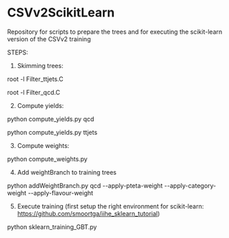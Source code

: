 # CSVv2ScikitLearn
Repository for scripts to prepare the trees and for executing the scikit-learn version of the CSVv2 training

STEPS:

1) Skimming trees: 

root -l Filter_ttjets.C

root -l Filter_qcd.C


2) Compute yields:

python compute_yields.py qcd

python compute_yields.py ttjets


3) Compute weights:

python compute_weights.py


4) Add weightBranch to training trees

python addWeightBranch.py qcd --apply-pteta-weight --apply-category-weight --apply-flavour-weight


5) Execute training (first setup the right environment for scikit-learn: https://github.com/smoortga/iihe_sklearn_tutorial)

python sklearn_training_GBT.py

